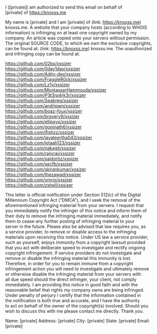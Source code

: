 I ([private]) am authorized to send this email on behalf of  
[private] of https://knoxss.me  
  
My name is [private] and I am [private] of (link: https://knoxss.me)  
knoxss.me. A website that your company hosts (according to WHOIS  
information) is infringing on at least one copyright owned by my  
company. An article was copied onto your servers without permission.  
The original SOURCE CODE, to which we own the exclusive copyrights,  
can be found at: (link: https://knoxss.me) knoxss.me. The unauthorized  
and infringing copy can be found at:   
  
https://github.com/02bx/xssizer  
https://github.com/0day1day/xssizer  
https://github.com/Adity-dev/xssizer  
https://github.com/FraggleR0ck/xssizer  
https://github.com/Lz1y/xssizer  
https://github.com/MontassarHammouda/xssizer  
https://github.com/P3t3rp4rk3r/xssizer  
https://github.com/Seabreg/xssizer  
https://github.com/andripwn/xssizer  
https://github.com/boaz-foux/xssizer  
https://github.com/bravery9/xssizer  
https://github.com/ellipsys/xssizer  
https://github.com/gopinath6/xssizer  
https://github.com/ifishzz/xssizer  
https://github.com/jayateertha043/xssizer  
https://github.com/jotaah123/xssizer  
https://github.com/nakagit/xssizer  
https://github.com/rajivraj/xssizer  
https://github.com/saidortiz/xssizer  
https://github.com/secfb/xssizer  
https://github.com/skirankumar/xssizer  
https://github.com/thezawad/xssizer  
https://github.com/xmrio/xssizer  
https://github.com/zshell/xssizer  
  
  
 This letter is official notification under Section 512(c) of the Digital  
Millennium Copyright Act (”DMCA”), and I seek the removal of the  
aforementioned infringing material from your servers. I request that  
you immediately notify the infringer of this notice and inform them of  
their duty to remove the infringing material immediately, and notify  
them to cease any further posting of infringing material to your  
server in the future. Please also be advised that law requires you, as  
a service provider, to remove or disable access to the infringing  
materials upon receiving this notice. Under US law a service provider,  
such as yourself, enjoys immunity from a copyright lawsuit provided  
that you act with deliberate speed to investigate and rectify ongoing  
copyright infringement. If service providers do not investigate and  
remove or disable the infringing material this immunity is lost.  
Therefore, in order for you to remain immune from a copyright  
infringement action you will need to investigate and ultimately remove  
or otherwise disable the infringing material from your servers with  
all due speed should the direct infringer, your client, not comply  
immediately. I am providing this notice in good faith and with the  
reasonable belief that rights my company owns are being infringed.  
Under penalty of perjury I certify that the information contained in  
the notification is both true and accurate, and I have the authority  
to act on behalf of the owner of the copyright(s) involved. Should you  
wish to discuss this with me please contact me directly. Thank you.  
  
Name: [private] Address: [private] City: [private] State: [private] Email: [private]  
